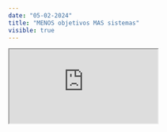 ```yaml
---
date: "05-02-2024"
title: "MENOS objetivos MAS sistemas"
visible: true
---
```

<iframe src="https://www.youtube.com/embed/FlzdbB2dtV4" allowfullscreen></iframe>

